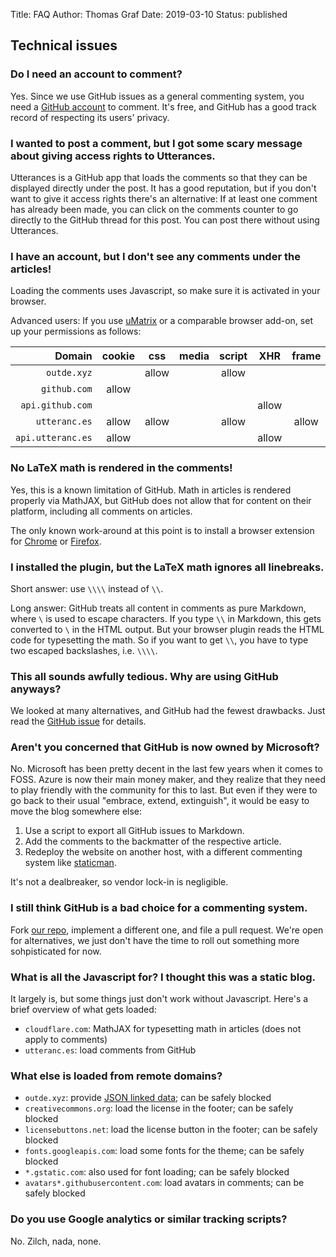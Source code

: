 Title: FAQ
Author: Thomas Graf
Date: 2019-03-10
Status: published

## Technical issues

### Do I need an account to comment?

Yes.
Since we use GitHub issues as a general commenting system, you need a [GitHub account](https://github/com/join) to comment.
It's free, and GitHub has a good track record of respecting its users' privacy.

### I wanted to post a comment, but I got some scary message about giving access rights to Utterances.

Utterances is a GitHub app that loads the comments so that they can be displayed directly under the post.
It has a good reputation, but if you don't want to give it access rights there's an alternative:
If at least one comment has already been made, you can click on the comments counter to go directly to the GitHub thread for this post.
You can post there without using Utterances.


### I have an account, but I don't see any comments under the articles!

Loading the comments uses Javascript, so make sure it is activated in your browser.

Advanced users: If you use [uMatrix](https://addons.mozilla.org/en-US/firefox/addon/umatrix/) or a comparable browser add-on, set up your permissions as follows:

| Domain            | cookie | css   | media | script | XHR   | frame | other |
| -:                | :-:    | :-:   | :-:   | :-:    | :-:   | :-:   | :-:   |
| `outde.xyz`       |        | allow |       | allow  |       |       |       |
| `github.com`      | allow  |       |       |        |       |       |       |
| `api.github.com`  |        |       |       |        | allow |       |       |
| `utteranc.es`     | allow  | allow |       | allow  |       | allow |       |
| `api.utteranc.es` | allow  |       |       |        | allow |       |       |


### No LaTeX math is rendered in the comments!

Yes, this is a known limitation of GitHub.
Math in articles is rendered properly via MathJAX, but GitHub does not allow that for content on their platform, including all comments on articles.

The only known work-around at this point is to install a browser extension for [Chrome](https://chrome.google.com/webstore/detail/mathjax-plugin-for-github/) or [Firefox](https://github.com/traversaro/github-mathjax-firefox).


### I installed the plugin, but the LaTeX math ignores all linebreaks.

Short answer: use `\\\\` instead of `\\`.

Long answer: GitHub treats all content in comments as pure Markdown, where `\` is used to escape characters.
If you type `\\` in Markdown, this gets converted to `\` in the HTML output. 
But your browser plugin reads the HTML code for typesetting the math.
So if you want to get `\\`, you have to type two escaped backslashes, i.e. `\\\\`.


### This all sounds awfully tedious. Why are using GitHub anyways?

We looked at many alternatives, and GitHub had the fewest drawbacks.
Just read the [GitHub issue](https://addons.mozilla.org/en-US/firefox/addon/umatrix/) for details.


### Aren't you concerned that GitHub is now owned by Microsoft?

No.
Microsoft has been pretty decent in the last few years when it comes to FOSS.
Azure is now their main money maker, and they realize that they need to play friendly with the community for this to last.
But even if they were to go back to their usual "embrace, extend, extinguish", it would be easy to move the blog somewhere else:

1. Use a script to export all GitHub issues to Markdown.
1. Add the comments to the backmatter of the respective article.
1. Redeploy the website on another host, with a different commenting system like [staticman](https://github.com/eduardoboucas/staticman).

It's not a dealbreaker, so vendor lock-in is negligible.


### I still think GitHub is a bad choice for a commenting system.

Fork [our repo](https://github.com/outde-xyz/website), implement a different one, and file a pull request.
We're open for alternatives, we just don't have the time to roll out something more sohpisticated for now.


### What is all the Javascript for? I thought this was a static blog.

It largely is, but some things just don't work without Javascript.
Here's a brief overview of what gets loaded:

- `cloudflare.com`: MathJAX for typesetting math in articles (does not apply to comments)
- `utteranc.es`: load comments from GitHub


### What else is loaded from remote domains?

- `outde.xyz`: provide [JSON linked data](https://json-ld.org/); can be safely blocked
- `creativecommons.org`: load the license in the footer; can be safely blocked
- `licensebuttons.net`: load the license button in the footer; can be safely blocked
- `fonts.googleapis.com`: load some fonts for the theme; can be safely blocked
- `*.gstatic.com`: also used for font loading; can be safely blocked
- `avatars*.githubusercontent.com`: load avatars in comments; can be safely blocked


### Do you use Google analytics or similar tracking scripts?

No. Zilch, nada, none.
